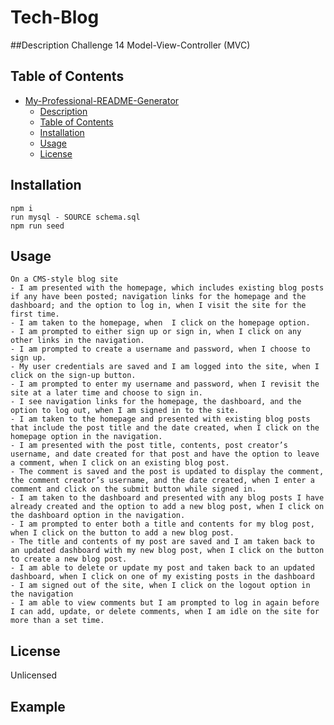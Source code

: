 # Tech-Blog


##Description
Challenge 14 Model-View-Controller (MVC)


## Table of Contents 
- [My-Professional-README-Generator](#my-professional-readme-generator)
  - [Description](#description)
  - [Table of Contents](#table-of-contents)
  - [Installation](#installation)
  - [Usage](#usage)
  - [License](#license)




## Installation
```
npm i
run mysql - SOURCE schema.sql
npm run seed

```

## Usage
```
On a CMS-style blog site
- I am presented with the homepage, which includes existing blog posts if any have been posted; navigation links for the homepage and the dashboard; and the option to log in, when I visit the site for the first time.
- I am taken to the homepage, when  I click on the homepage option.
- I am prompted to either sign up or sign in, when I click on any other links in the navigation.
- I am prompted to create a username and password, when I choose to sign up.
- My user credentials are saved and I am logged into the site, when I click on the sign-up button.
- I am prompted to enter my username and password, when I revisit the site at a later time and choose to sign in.
- I see navigation links for the homepage, the dashboard, and the option to log out, when I am signed in to the site.
- I am taken to the homepage and presented with existing blog posts that include the post title and the date created, when I click on the homepage option in the navigation.
- I am presented with the post title, contents, post creator’s username, and date created for that post and have the option to leave a comment, when I click on an existing blog post.
- The comment is saved and the post is updated to display the comment, the comment creator’s username, and the date created, when I enter a comment and click on the submit button while signed in.
- I am taken to the dashboard and presented with any blog posts I have already created and the option to add a new blog post, when I click on the dashboard option in the navigation.
- I am prompted to enter both a title and contents for my blog post, when I click on the button to add a new blog post.
- The title and contents of my post are saved and I am taken back to an updated dashboard with my new blog post, when I click on the button to create a new blog post. 
- I am able to delete or update my post and taken back to an updated dashboard, when I click on one of my existing posts in the dashboard
- I am signed out of the site, when I click on the logout option in the navigation
- I am able to view comments but I am prompted to log in again before I can add, update, or delete comments, when I am idle on the site for more than a set time.

```


## License
Unlicensed

## Example
